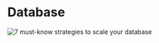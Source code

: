 # Database

![7 must-know strategies to scale your database](https://ngte-superbed.oss-cn-beijing.aliyuncs.com/uPic/RNiKFSQke1Ig.webp)

